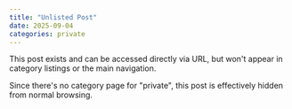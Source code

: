 ```yaml
---
title: "Unlisted Post"
date: 2025-09-04
categories: private
---
```


This post exists and can be accessed directly via URL, but won't appear in category listings or the main navigation.

Since there's no category page for "private", this post is effectively hidden from normal browsing.
